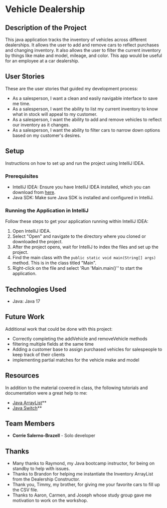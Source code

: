 # Vehicle Dealership

## Description of the Project

This java application tracks the inventory of vehicles across different dealerships. It allows the user to add and remove cars
 to reflect purchases and changing inventory. It also allows the user to filter the current inventory by things like make and model,
 mileage, and color. This app would be useful for an employee at a car dealership.

## User Stories

These are the user stories that guided my development process:

- As a salesperson, I want a clean and easily navigable interface to save me time.
- As a salesperson, I want the ability to list my current inventory to know what in stock will appeal to my customer.
- As a salesperson, I want the ability to add and remove vehicles to reflect our inventory as it changes.
- As a salesperson, I want the ability to filter cars to narrow down options based on my customer's desires.

## Setup

Instructions on how to set up and run the project using IntelliJ IDEA.

### Prerequisites

- IntelliJ IDEA: Ensure you have IntelliJ IDEA installed, which you can download from [here](https://www.jetbrains.com/idea/download/).
- Java SDK: Make sure Java SDK is installed and configured in IntelliJ.

### Running the Application in IntelliJ

Follow these steps to get your application running within IntelliJ IDEA:

1. Open IntelliJ IDEA.
2. Select "Open" and navigate to the directory where you cloned or downloaded the project.
3. After the project opens, wait for IntelliJ to index the files and set up the project.
4. Find the main class with the `public static void main(String[] args)` method. This is in the class titled "Main".
5. Right-click on the file and select 'Run 'Main.main()'' to start the application.

## Technologies Used

- Java: Java 17


## Future Work

Additional work that could be done with this project:

- Correctly completing the addVehicle and removeVehicle methods
- filtering multiple fields at the same time
- Adding a customer base to assign purchased vehicles for salespeople to keep track of their clients
- implementing partial matches for the vehicle make and model


## Resources

In addition to the material covered in class, the following tutorials and documentation were a great help to me:

- [Java ArrayList](https://www.w3schools.com/java/java_arraylist.asp)**
- [Java Switch](https://www.w3schools.com/java/java_switch.asp)**


## Team Members

- **Corrie Salerno-Brazell** - Solo developer


## Thanks


- Many thanks to Raymond, my Java bootcamp instructor, for being on standby to help with issues.
- Thanks to Brandon for helping me instantiate the Inventory ArrayList from the Dealership Constructor.
- Thank you, Timmy, my brother, for giving me your favorite cars to fill up the CSV file.
- Thanks to Aaron, Carmen, and Joseph whose study group gave me motivation to work on the workshop.